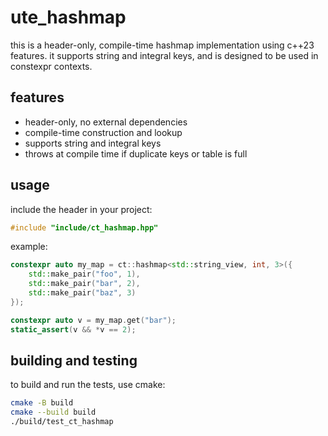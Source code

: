 # ute_hashmap

this is a header-only, compile-time hashmap implementation using c++23 features. it supports string and integral keys, and is designed to be used in constexpr contexts.

## features

- header-only, no external dependencies
- compile-time construction and lookup
- supports string and integral keys
- throws at compile time if duplicate keys or table is full

## usage

include the header in your project:

```cpp
#include "include/ct_hashmap.hpp"
```

example:

```cpp
constexpr auto my_map = ct::hashmap<std::string_view, int, 3>({
    std::make_pair("foo", 1),
    std::make_pair("bar", 2),
    std::make_pair("baz", 3)
});

constexpr auto v = my_map.get("bar");
static_assert(v && *v == 2);
```

## building and testing

to build and run the tests, use cmake:

```sh
cmake -B build
cmake --build build
./build/test_ct_hashmap
``` 